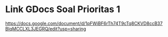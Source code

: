 # Link GDocs Soal Prioritas 1

https://docs.google.com/document/d/1pFWiBF6rTh74T9cTq8CKVD8ccB37BIqMCCLXL3JEGRQ/edit?usp=sharing